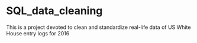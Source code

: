 # SQL_data_cleaning
This is a project devoted to clean and standardize real-life data of US White House entry logs for 2016
